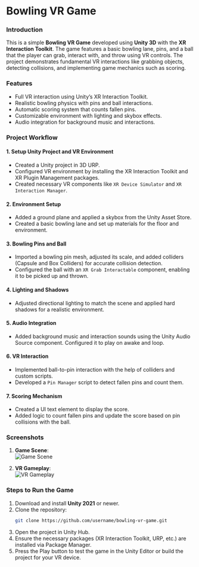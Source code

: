 # Bowling VR Game

### Introduction
This is a simple **Bowling VR Game** developed using **Unity 3D** with the **XR Interaction Toolkit**. The game features a basic bowling lane, pins, and a ball that the player can grab, interact with, and throw using VR controls. The project demonstrates fundamental VR interactions like grabbing objects, detecting collisions, and implementing game mechanics such as scoring.

### Features
- Full VR interaction using Unity’s XR Interaction Toolkit.
- Realistic bowling physics with pins and ball interactions.
- Automatic scoring system that counts fallen pins.
- Customizable environment with lighting and skybox effects.
- Audio integration for background music and interactions.

### Project Workflow

#### 1. Setup Unity Project and VR Environment
- Created a Unity project in 3D URP.
- Configured VR environment by installing the XR Interaction Toolkit and XR Plugin Management packages.
- Created necessary VR components like `XR Device Simulator` and `XR Interaction Manager`.

#### 2. Environment Setup
- Added a ground plane and applied a skybox from the Unity Asset Store.
- Created a basic bowling lane and set up materials for the floor and environment.

#### 3. Bowling Pins and Ball
- Imported a bowling pin mesh, adjusted its scale, and added colliders (Capsule and Box Colliders) for accurate collision detection.
- Configured the ball with an `XR Grab Interactable` component, enabling it to be picked up and thrown.

#### 4. Lighting and Shadows
- Adjusted directional lighting to match the scene and applied hard shadows for a realistic environment.

#### 5. Audio Integration
- Added background music and interaction sounds using the Unity Audio Source component. Configured it to play on awake and loop.

#### 6. VR Interaction
- Implemented ball-to-pin interaction with the help of colliders and custom scripts.
- Developed a `Pin Manager` script to detect fallen pins and count them.

#### 7. Scoring Mechanism
- Created a UI text element to display the score.
- Added logic to count fallen pins and update the score based on pin collisions with the ball.

### Screenshots
1. **Game Scene**:  
   ![Game Scene](images/screenshot1.png)

2. **VR Gameplay**:  
   ![VR Gameplay](images/screenshot2.png)


### Steps to Run the Game
1. Download and install **Unity 2021** or newer.
2. Clone the repository:
   ```bash
   git clone https://github.com/username/bowling-vr-game.git
3. Open the project in Unity Hub.
4. Ensure the necessary packages (XR Interaction Toolkit, URP, etc.) are installed via Package Manager.
5. Press the Play button to test the game in the Unity Editor or build the project for your VR device.
